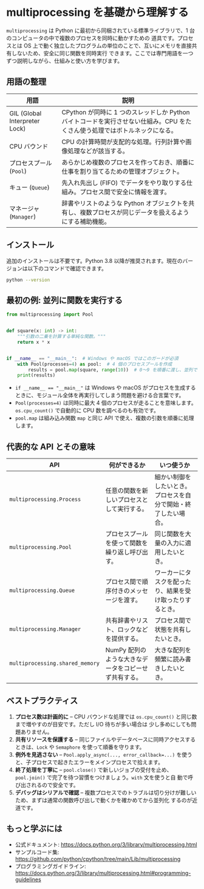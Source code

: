 # multiprocessing を基礎から理解する

`multiprocessing` は Python に最初から同梱されている標準ライブラリで、1 台のコンピュータの中で複数のプロセスを同時に動かすための
道具です。プロセスとは OS 上で動く独立したプログラムの単位のことで、互いにメモリを直接共有しないため、安全に同じ関数を同時実行
できます。ここでは専門用語を一つずつ説明しながら、仕組みと使い方を学びます。

## 用語の整理

| 用語 | 説明 |
| --- | --- |
| GIL (Global Interpreter Lock) | CPython が同時に 1 つのスレッドしか Python バイトコードを実行させない仕組み。CPU をたくさん使う処理ではボトルネックになる。 |
| CPU バウンド | CPU の計算時間が支配的な処理。行列計算や画像処理などが該当する。 |
| プロセスプール (`Pool`) | あらかじめ複数のプロセスを作っておき、順番に仕事を割り当てるための管理オブジェクト。 |
| キュー (`Queue`) | 先入れ先出し (FIFO) でデータをやり取りする仕組み。プロセス間で安全に情報を渡す。 |
| マネージャ (`Manager`) | 辞書やリストのような Python オブジェクトを共有し、複数プロセスが同じデータを扱えるようにする補助機能。 |

## インストール

追加のインストールは不要です。Python 3.8 以降が推奨されます。現在のバージョンは以下のコマンドで確認できます。

```bash
python --version
```

## 最初の例: 並列に関数を実行する

```python
from multiprocessing import Pool


def square(x: int) -> int:
    """引数の二乗を計算する単純な関数。"""
    return x * x


if __name__ == "__main__":  # Windows や macOS ではこのガードが必須
    with Pool(processes=4) as pool:  # 4 個のプロセスプールを作成
        results = pool.map(square, range(10))  # 0〜9 を順番に渡し、並列で計算
    print(results)
```

- `if __name__ == "__main__"` は Windows や macOS がプロセスを生成するときに、モジュール全体を再実行してしまう問題を避ける合言葉です。
- `Pool(processes=4)` は同時に最大 4 個のプロセスが走ることを意味します。`os.cpu_count()` で自動的に CPU 数を調べるのも有効です。
- `pool.map` は組み込み関数 `map` と同じ API で使え、複数の引数を順番に処理します。

## 代表的な API とその意味

| API | 何ができるか | いつ使うか |
| --- | --- | --- |
| `multiprocessing.Process` | 任意の関数を新しいプロセスとして実行する。 | 細かい制御をしたいとき。プロセスを自分で開始・終了したい場合。 |
| `multiprocessing.Pool` | プロセスプールを使って関数を繰り返し呼び出す。 | 同じ関数を大量の入力に適用したいとき。 |
| `multiprocessing.Queue` | プロセス間で順序付きのメッセージを渡す。 | ワーカーにタスクを配ったり、結果を受け取ったりするとき。 |
| `multiprocessing.Manager` | 共有辞書やリスト、ロックなどを提供する。 | プロセス間で状態を共有したいとき。 |
| `multiprocessing.shared_memory` | NumPy 配列のような大きなデータをコピーせず共有する。 | 大きな配列を頻繁に読み書きしたいとき。 |

## ベストプラクティス

1. **プロセス数は計画的に** – CPU バウンドな処理では `os.cpu_count()` と同じ数まで増やすのが目安です。ただし I/O 待ちが多い場合は
   少し多めにしても問題ありません。
2. **共有リソースを保護する** – 同じファイルやデータベースに同時アクセスするときは、`Lock` や `Semaphore` を使って順番を守ります。
3. **例外を見逃さない** – `Pool.apply_async(..., error_callback=...)` を使うと、子プロセスで起きたエラーをメインプロセスで拾えます。
4. **終了処理を丁寧に** – `pool.close()` で新しいジョブの受付を止め、`pool.join()` で完了を待つ習慣をつけましょう。`with` 文を使うと自
   動で呼び出されるので安全です。
5. **デバッグはシリアルで確認** – 複数プロセスでのトラブルは切り分けが難しいため、まずは通常の関数呼び出しで動くかを確かめてから並列化
   するのが近道です。

## もっと学ぶには

- 公式ドキュメント: <https://docs.python.org/3/library/multiprocessing.html>
- サンプルコード集: <https://github.com/python/cpython/tree/main/Lib/multiprocessing>
- プログラミングガイドライン: <https://docs.python.org/3/library/multiprocessing.html#programming-guidelines>
